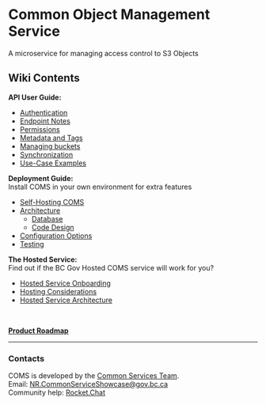 # Common Object Management Service

A microservice for managing access control to S3 Objects

## Wiki Contents

**API User Guide:**

- [Authentication](Authentication)
- [Endpoint Notes](Endpoint-Notes)
- [Permissions](Permissions)
- [Metadata and Tags](Metadata-Tag)
- [Managing buckets](Buckets)
- [Synchronization](Synchronization)
- [Use-Case Examples](Use-Case-Examples)

**Deployment Guide:**<br />
Install COMS in your own environment for extra features

- [Self-Hosting COMS](Self-Hosting-COMS)
- [Architecture](Architecture)
  - [Database](Architecture#database-structure)
  - [Code Design](Architecture#code-design)
- [Configuration Options](Configuration)
- [Testing](Testing)

**The Hosted Service:**<br />
Find out if the BC Gov Hosted COMS service will work for you?

- [Hosted Service Onboarding](Hosted-Service-Onboarding)
- [Hosting Considerations](Hosting-Considerations)
- [Hosted Service Architecture](Architecture-Hosted)


<br />

**[Product Roadmap](Product-Roadmap)**

***

### Contacts

COMS is developed by the [Common Services Team](https://bcgov.github.io/common-service-showcase/).<br />
Email: <NR.CommonServiceShowcase@gov.bc.ca><br />
Community help: [Rocket.Chat](https://chat.developer.gov.bc.ca/channel/nr-common-services-showcase)
